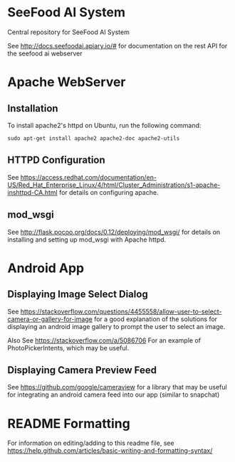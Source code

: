 # SeeFood AI System
Central repository for SeeFood AI System

See http://docs.seefoodai.apiary.io/# for documentation on the rest API for the seefood ai webserver

# Apache WebServer
## Installation
To install apache2's httpd on Ubuntu, run the following command:

`sudo apt-get install apache2 apache2-doc apache2-utils`

## HTTPD Configuration
See https://access.redhat.com/documentation/en-US/Red_Hat_Enterprise_Linux/4/html/Cluster_Administration/s1-apache-inshttpd-CA.html 
for details on configuring apache.

## mod_wsgi
See http://flask.pocoo.org/docs/0.12/deploying/mod_wsgi/
for details on installing and setting up mod_wsgi with Apache httpd.


# Android App
## Displaying Image Select Dialog
See https://stackoverflow.com/questions/4455558/allow-user-to-select-camera-or-gallery-for-image
for a good explanation of the solutions for displaying an android image gallery to prompt the user to select an image.

Also See https://stackoverflow.com/a/5086706
For an example of PhotoPickerIntents, which may be useful. 

## Displaying Camera Preview Feed
See https://github.com/google/cameraview
for a library that may be useful for integrating an android camera feed into our app (similar to snapchat)

# README Formatting
For information on editing/adding to this readme file, see https://help.github.com/articles/basic-writing-and-formatting-syntax/
